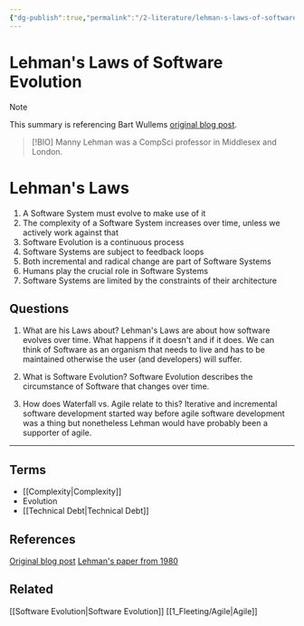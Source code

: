 ```yaml
---
{"dg-publish":true,"permalink":"/2-literature/lehman-s-laws-of-software-evolution/","tags":["type/literature","code/best_practices"],"created":"2023-08-16T13:58:49.221-05:00","updated":"2023-09-05T14:28:24.845-05:00"}
---
```


# Lehman's Laws of Software Evolution

> [!NOTE]
> This summary is referencing Bart Wullems [original blog post](https://bartwullems.blogspot.com/2023/05/lehmans-laws-of-software-evolution.html).

> [!BIO]
> Manny Lehman was a CompSci professor in Middlesex and London.

# Lehman's Laws
1. A Software System must evolve to make use of it
2. The complexity of a Software System increases over time, unless we actively work against that 
3. Software Evolution is a continuous process
4. Software Systems are subject to feedback loops
5. Both incremental and radical change are part of Software Systems
6. Humans play the crucial role in Software Systems
7. Software Systems are limited by the constraints of their architecture
## Questions
1. What are his Laws about?
	Lehman's Laws are about how software evolves over time. What happens if it doesn't and if it does. We can think of Software as an organism that needs to live and has to be maintained otherwise the user (and developers) will suffer.
	
2. What is Software Evolution?
	Software Evolution describes the circumstance of Software that changes over time. 

3. How does Waterfall vs. Agile relate to this?
	Iterative and incremental software development started way before agile software development was a thing but nonetheless Lehman would have probably been a supporter of agile.
---
## Terms
- [[Complexity\|Complexity]]
- Evolution
- [[Technical Debt\|Technical Debt]]
## References
[Original blog post](https://bartwullems.blogspot.com/2023/05/lehmans-laws-of-software-evolution.html)
[Lehman's paper from 1980](https://ieeexplore.ieee.org/document/1456074)
## Related
[[Software Evolution\|Software Evolution]]
[[1_Fleeting/Agile\|Agile]]